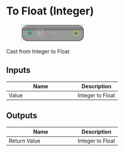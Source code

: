 # To Float (Integer)

<div align="left" data-full-width="false">

<figure><img src="../../../../.gitbook/assets/To_Float_(Integer).png" alt=""><figcaption></figcaption></figure>

</div>

Cast from Integer to Float

## Inputs

<table><thead><tr><th width="170">Name</th><th>Description</th></tr></thead><tbody><tr><td>Value</td><td>Integer to Float</td></tr></tbody></table>

## Outputs

<table><thead><tr><th width="170">Name</th><th>Description</th></tr></thead><tbody><tr><td>Return Value</td><td>Integer to Float</td></tr></tbody></table>
